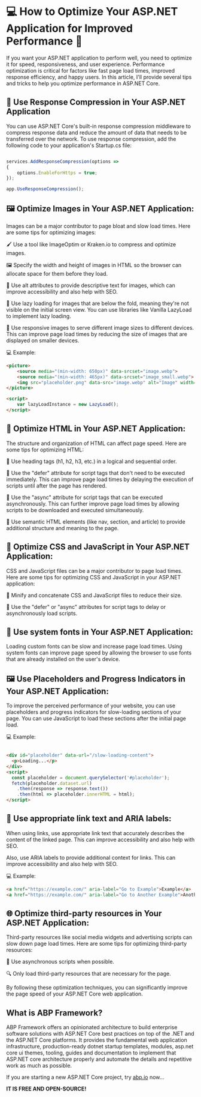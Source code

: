 # 💻 How to Optimize Your ASP.NET Application for Improved Performance 🚀

If you want your ASP.NET application to perform well, you need to optimize it for speed, responsiveness, and user experience. Performance optimization is critical for factors like fast page load times, improved response efficiency, and happy users. In this article, I'll provide several tips and tricks to help you optimize performance in ASP.NET Core.

## 🚀 Use Response Compression in Your ASP.NET Application
You can use ASP.NET Core's built-in response compression middleware to compress response data and reduce the amount of data that needs to be transferred over the network. To use response compression, add the following code to your application's Startup.cs file:
    
```javascript

services.AddResponseCompression(options =>
{
    options.EnableForHttps = true;
});

app.UseResponseCompression();
```	

## 🖼️ Optimize Images in Your ASP.NET Application:

Images can be a major contributor to page bloat and slow load times. Here are some tips for optimizing images:

🖌️ Use a tool like ImageOptim or Kraken.io to compress and optimize images.

🖼️ Specify the width and height of images in HTML so the browser can allocate space for them before they load.

📝 Use alt attributes to provide descriptive text for images, which can improve accessibility and also help with SEO.

📜 Use lazy loading for images that are below the fold, meaning they're not visible on the initial screen view. You can use libraries like Vanilla LazyLoad to implement lazy loading.

📱 Use responsive images to serve different image sizes to different devices. This can improve page load times by reducing the size of images that are displayed on smaller devices.

💻 Example:

```html
<picture>
    <source media="(min-width: 650px)" data-srcset="image.webp">
    <source media="(min-width: 465px)" data-srcset="image_small.webp">
    <img src="placeholder.png" data-src="image.webp" alt="Image" width="100" height="100" class="lazy" />
</picture>

<script>
    var lazyLoadInstance = new LazyLoad();
</script>
```

## 🧱 Optimize HTML in Your ASP.NET Application:

The structure and organization of HTML can affect page speed. Here are some tips for optimizing HTML:

📝 Use heading tags (h1, h2, h3, etc.) in a logical and sequential order.

🔩 Use the "defer" attribute for script tags that don't need to be executed immediately. This can improve page load times by delaying the execution of scripts until after the page has rendered.

🔩 Use the "async" attribute for script tags that can be executed asynchronously. This can further improve page load times by allowing scripts to be downloaded and executed simultaneously.

🧱 Use semantic HTML elements (like nav, section, and article) to provide additional structure and meaning to the page.

## 🎨 Optimize CSS and JavaScript in Your ASP.NET Application:

CSS and JavaScript files can be a major contributor to page load times. Here are some tips for optimizing CSS and JavaScript in your ASP.NET application:

🔨 Minify and concatenate CSS and JavaScript files to reduce their size.

🔩 Use the "defer" or "async" attributes for script tags to delay or asynchronously load scripts.

## 🔡 Use system fonts in Your ASP.NET Application:

Loading custom fonts can be slow and increase page load times. Using system fonts can improve page speed by allowing the browser to use fonts that are already installed on the user's device.

## 🖼️ Use Placeholders and Progress Indicators in Your ASP.NET Application:

To improve the perceived performance of your website, you can use placeholders and progress indicators for slow-loading sections of your page. You can use JavaScript to load these sections after the initial page load.

💻 Example:

```html

<div id="placeholder" data-url="/slow-loading-content">
  <p>Loading...</p>
</div>
<script>
  const placeholder = document.querySelector('#placeholder');
  fetch(placeholder.dataset.url)
    .then(response => response.text())
    .then(html => placeholder.innerHTML = html);
</script>

```

## 🔗 Use appropriate link text and ARIA labels:

When using links, use appropriate link text that accurately describes the content of the linked page. This can improve accessibility and also help with SEO.

Also, use ARIA labels to provide additional context for links. This can improve accessibility and also help with SEO.

💻 Example:

```html
<a href="https://example.com/" aria-label="Go to Example">Example</a>
<a href="https://example.com/" aria-label="Go to Another Example">Another Example</a>
```

## 🌐 Optimize third-party resources in Your ASP.NET Application:

Third-party resources like social media widgets and advertising scripts can slow down page load times. Here are some tips for optimizing third-party resources:

🔩 Use asynchronous scripts when possible.

🔍 Only load third-party resources that are necessary for the page.

By following these optimization techniques, you can significantly improve the page speed of your ASP.NET Core web application.

## What is ABP Framework?

ABP Framework offers an opinionated architecture to build enterprise software solutions with ASP.NET Core best practices on top of the .NET and the ASP.NET Core platforms. It provides the fundamental web application infrastructure, production-ready dotnet startup templates, modules, asp.net core ui themes, tooling, guides and documentation to implement that ASP.NET core architecture properly and automate the details and repetitive work as much as possible.

If you are starting a new ASP.NET Core project, try [abp.io](https://abp.io/) now...

**IT IS FREE AND OPEN-SOURCE!**